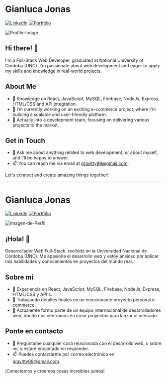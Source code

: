 <!-- 🇺🇲: English Version 🇺🇲: -->
# Gianluca Jonas
[![LinkedIn](https://img.shields.io/badge/-LinkedIn-blue?style=flat&logo=linkedin&logoColor=white)](https://www.linkedin.com/in/gianluca-jon%C3%A1s-giardino-sancho-497979274/)
[![Portfolio](https://img.shields.io/badge/-Portfolio-black?style=flat&logo=github&logoColor=white)](https://github.com/Luzbel33?tab=repositories)

![Profile-Image](https://miro.medium.com/v2/resize:fit:980/1*dgEOd9EmJ-wvmjhZ7fTFNw.png)

## Hi there! 👋

I'm a Full-Stack Web Developer, graduated at National University of Cordoba (UNC). I'm passionate about web development and eager to apply my skills and knowledge in real-world projects.

## About Me

- 🌱 Knowledge on React, JavaScript, MySQL, Firebase, NodeJs, Express, HTML/CSS and API integration.
- 🔭 I’m currently working on an exciting e-commerce project, where I'm building a scalable and user-friendly platform.
- 👯 Actually into a development team, focusing on delivering various projects to the market.

## Get in Touch

- 💬 Ask me about anything related to web development, or about myself, and I'll be happy to answer.
- 📫 You can reach me via email at gravitty99@gmail.com.

Let's connect and create amazing things together!

---

<!-- 🇪🇸 Spanish Version 🇪🇸 -->
# Gianluca Jonas
[![LinkedIn](https://img.shields.io/badge/-LinkedIn-blue?style=flat&logo=linkedin&logoColor=white)](https://www.linkedin.com/in/gianluca-jon%C3%A1s-giardino-sancho-497979274/)
[![Portfolio](https://img.shields.io/badge/-Portfolio-black?style=flat&logo=github&logoColor=white)](https://github.com/Luzbel33?tab=repositories)

![Imagen-de-Perfil](https://miro.medium.com/v2/resize:fit:980/1*dgEOd9EmJ-wvmjhZ7fTFNw.png)

## ¡Hola! 👋

Desarrollador Web Full-Stack, recibido en la Universidad Nacional de Córdoba (UNC). Me apasiona el desarrollo web y estoy ansioso por aplicar mis habilidades y conocimientos en proyectos del mundo real.

## Sobre mí

- 🌱 Experiencia en React, JavaScript, MySQL, Firebase, NodeJs, Express, HTML/CSS y API's.
- 🔭 Trabajando detalles finales en un emocionante proyecto personal e-commerce.
- 👯 Actualemte formo parte de un equipo internacional de desarrolladores web, donde nos centramos en crear proyectos para lanzar al mercado.

## Ponte en contacto

- 💬 Pregúntame cualquier cosa relacionada con el desarrollo web, o sobre mí, y estaré encantado en responder.
- 📫 Puedes contactarme por correo electrónico en gravitty99@gmail.com.

¡Conectemos y creemos cosas increíbles juntos!

